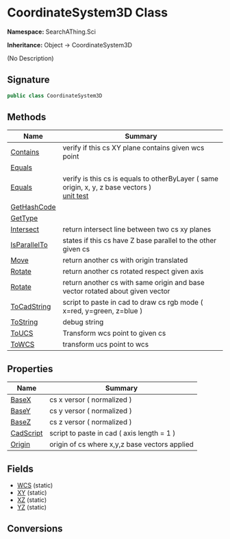 # CoordinateSystem3D Class
**Namespace:** SearchAThing.Sci

**Inheritance:** Object → CoordinateSystem3D

(No Description)

## Signature
```csharp
public class CoordinateSystem3D
```
## Methods
|**Name**|**Summary**|
|---|---|
|[Contains](CoordinateSystem3D/Contains.md)|verify if this cs XY plane contains given wcs point|
|[Equals](CoordinateSystem3D/Equals.md)||
|[Equals](CoordinateSystem3D/Equals.md#equalsdouble-coordinatesystem3d)|verify is this cs is equals to otherByLayer ( same origin, x, y, z base vectors )<br/>            [unit test](/test/Vector3D/Vector3DTest_0001.cs)|
|[GetHashCode](CoordinateSystem3D/GetHashCode.md)||
|[GetType](CoordinateSystem3D/GetType.md)||
|[Intersect](CoordinateSystem3D/Intersect.md)|return intersect line between two cs xy planes|
|[IsParallelTo](CoordinateSystem3D/IsParallelTo.md)|states if this cs have Z base parallel to the other given cs|
|[Move](CoordinateSystem3D/Move.md)|return another cs with origin translated|
|[Rotate](CoordinateSystem3D/Rotate.md)|return another cs rotated respect given axis|
|[Rotate](CoordinateSystem3D/Rotate.md#rotatevector3d-double)|return another cs with same origin and base vector rotated about given vector|
|[ToCadString](CoordinateSystem3D/ToCadString.md)|script to paste in cad to draw cs rgb mode ( x=red, y=green, z=blue )|
|[ToString](CoordinateSystem3D/ToString.md)|debug string|
|[ToUCS](CoordinateSystem3D/ToUCS.md)|Transform wcs point to given cs|
|[ToWCS](CoordinateSystem3D/ToWCS.md)|transform ucs point to wcs|
## Properties
|**Name**|**Summary**|
|---|---|
|[BaseX](CoordinateSystem3D/BaseX.md)|cs x versor ( normalized )
|[BaseY](CoordinateSystem3D/BaseY.md)|cs y versor ( normalized )
|[BaseZ](CoordinateSystem3D/BaseZ.md)|cs z versor ( normalized )
|[CadScript](CoordinateSystem3D/CadScript.md)|script to paste in cad ( axis length = 1 )
|[Origin](CoordinateSystem3D/Origin.md)|origin of cs where x,y,z base vectors applied
## Fields
- [WCS](CoordinateSystem3D/WCS.md) (static)
- [XY](CoordinateSystem3D/XY.md) (static)
- [XZ](CoordinateSystem3D/XZ.md) (static)
- [YZ](CoordinateSystem3D/YZ.md) (static)
## Conversions

